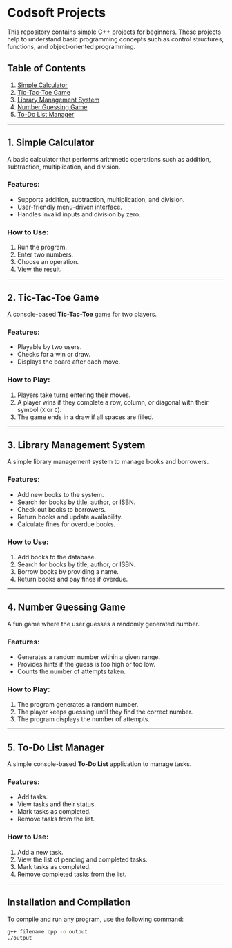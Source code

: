 # Codsoft Projects

This repository contains simple C++ projects for beginners. These projects help to understand basic programming concepts such as control structures, functions, and object-oriented programming.

## Table of Contents
1. [Simple Calculator](#simple-calculator)
2. [Tic-Tac-Toe Game](#tic-tac-toe-game)
3. [Library Management System](#library-management-system)
4. [Number Guessing Game](#number-guessing-game)
5. [To-Do List Manager](#to-do-list-manager)

---

## 1. Simple Calculator
A basic calculator that performs arithmetic operations such as addition, subtraction, multiplication, and division.

### Features:
- Supports addition, subtraction, multiplication, and division.
- User-friendly menu-driven interface.
- Handles invalid inputs and division by zero.

### How to Use:
1. Run the program.
2. Enter two numbers.
3. Choose an operation.
4. View the result.

---

## 2. Tic-Tac-Toe Game
A console-based **Tic-Tac-Toe** game for two players.

### Features:
- Playable by two users.
- Checks for a win or draw.
- Displays the board after each move.

### How to Play:
1. Players take turns entering their moves.
2. A player wins if they complete a row, column, or diagonal with their symbol (`X` or `O`).
3. The game ends in a draw if all spaces are filled.

---

## 3. Library Management System
A simple library management system to manage books and borrowers.

### Features:
- Add new books to the system.
- Search for books by title, author, or ISBN.
- Check out books to borrowers.
- Return books and update availability.
- Calculate fines for overdue books.

### How to Use:
1. Add books to the database.
2. Search for books by title, author, or ISBN.
3. Borrow books by providing a name.
4. Return books and pay fines if overdue.

---

## 4. Number Guessing Game
A fun game where the user guesses a randomly generated number.

### Features:
- Generates a random number within a given range.
- Provides hints if the guess is too high or too low.
- Counts the number of attempts taken.

### How to Play:
1. The program generates a random number.
2. The player keeps guessing until they find the correct number.
3. The program displays the number of attempts.

---

## 5. To-Do List Manager
A simple console-based **To-Do List** application to manage tasks.

### Features:
- Add tasks.
- View tasks and their status.
- Mark tasks as completed.
- Remove tasks from the list.

### How to Use:
1. Add a new task.
2. View the list of pending and completed tasks.
3. Mark tasks as completed.
4. Remove completed tasks from the list.

---

## Installation and Compilation
To compile and run any program, use the following command:

```sh
g++ filename.cpp -o output
./output
